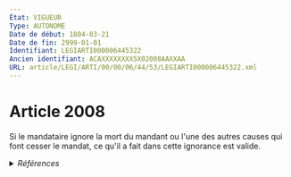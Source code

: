 ```yaml
---
État: VIGUEUR
Type: AUTONOME
Date de début: 1804-03-21
Date de fin: 2999-01-01
Identifiant: LEGIARTI000006445322
Ancien identifiant: ACAXXXXXXXX5X02008AAXXAA
URL: article/LEGI/ARTI/00/00/06/44/53/LEGIARTI000006445322.xml
---
```


<h1>Article 2008</h1>

Si le mandataire ignore la mort du mandant ou l'une des autres causes qui font
cesser le mandat, ce qu'il a fait dans cette ignorance est valide.


<details>
  <summary><em>Références</em></summary>

  <h2>Références faites par l'article</h2>
  
  <ul>
    <li>
      CODIFICATION source Loi 1804-03-10
    </li>
    <li>
      CREATION source Loi 1804-03-10 promulguée le 20 mars 1804
    </li>
  </ul>
</details>
